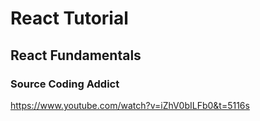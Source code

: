 # React Tutorial

## React Fundamentals

### Source Coding Addict 

https://www.youtube.com/watch?v=iZhV0bILFb0&t=5116s

